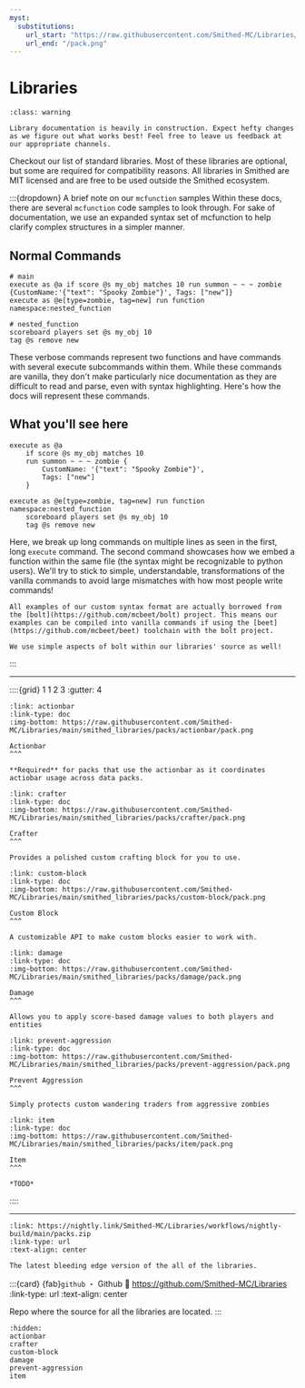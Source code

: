 ```yaml
---
myst:
  substitutions:
    url_start: "https://raw.githubusercontent.com/Smithed-MC/Libraries/main/smithed_libraries/packs/"
    url_end: "/pack.png"
---
```


# Libraries
```{admonition} 🚧 In Construction 🚧
:class: warning

Library documentation is heavily in construction. Expect hefty changes as we figure out what works best! Feel free to leave us feedback at our appropriate channels.
```

Checkout our list of standard libraries. Most of these libraries are optional, but some are required for compatibility reasons. All libraries in Smithed are MIT licensed and are free to be used outside the Smithed ecosystem.


:::{dropdown} A brief note on our `mcfunction` samples
Within these docs, there are several `mcfunction` code samples to look through. For sake of documentation, we use an expanded syntax set of mcfunction to help clarify complex structures in a simpler manner.

## Normal Commands
```mcfunction
# main
execute as @a if score @s my_obj matches 10 run summon ~ ~ ~ zombie {CustomName:'{"text": "Spooky Zombie"}', Tags: ["new"]}
execute as @e[type=zombie, tag=new] run function namespace:nested_function

# nested_function
scoreboard players set @s my_obj 10
tag @s remove new
```
These verbose commands represent two functions and have commands with several execute subcommands within them. While these commands are vanilla, they don't make particularly nice documentation as they are difficult to read and parse, even with syntax highlighting. Here's how the docs will represent these commands.

## What you'll see here
```mcfunction
execute as @a
    if score @s my_obj matches 10
    run summon ~ ~ ~ zombie {
        CustomName: '{"text": "Spooky Zombie"}',
        Tags: ["new"]
    }

execute as @e[type=zombie, tag=new] run function namespace:nested_function
    scoreboard players set @s my_obj 10
    tag @s remove new
```
Here, we break up long commands on multiple lines as seen in the first, long `execute` command. The second command showcases how we embed a function within the same file (the syntax might be recognizable to python users). We'll try to stick to simple, understandable, transformations of the vanilla commands to avoid large mismatches with how most people write commands!

```{note}
All examples of our custom syntax format are actually borrowed from the [bolt](https://github.com/mcbeet/bolt) project. This means our examples can be compiled into vanilla commands if using the [beet](https://github.com/mcbeet/beet) toolchain with the bolt project.

We use simple aspects of bolt within our libraries' source as well!
```
:::


---

::::{grid} 1 1 2 3
:gutter: 4

```{grid-item-card}
:link: actionbar
:link-type: doc
:img-bottom: https://raw.githubusercontent.com/Smithed-MC/Libraries/main/smithed_libraries/packs/actionbar/pack.png

Actionbar
^^^

**Required** for packs that use the actionbar as it coordinates actiobar usage across data packs.
```

```{grid-item-card}
:link: crafter
:link-type: doc
:img-bottom: https://raw.githubusercontent.com/Smithed-MC/Libraries/main/smithed_libraries/packs/crafter/pack.png

Crafter
^^^

Provides a polished custom crafting block for you to use.
```

```{grid-item-card}
:link: custom-block
:link-type: doc
:img-bottom: https://raw.githubusercontent.com/Smithed-MC/Libraries/main/smithed_libraries/packs/custom-block/pack.png

Custom Block
^^^

A customizable API to make custom blocks easier to work with.
```

```{grid-item-card}
:link: damage
:link-type: doc
:img-bottom: https://raw.githubusercontent.com/Smithed-MC/Libraries/main/smithed_libraries/packs/damage/pack.png

Damage
^^^

Allows you to apply score-based damage values to both players and entities
```

```{grid-item-card}
:link: prevent-aggression
:link-type: doc
:img-bottom: https://raw.githubusercontent.com/Smithed-MC/Libraries/main/smithed_libraries/packs/prevent-aggression/pack.png

Prevent Aggression
^^^

Simply protects custom wandering traders from aggressive zombies
```

```{grid-item-card}
:link: item
:link-type: doc
:img-bottom: https://raw.githubusercontent.com/Smithed-MC/Libraries/main/smithed_libraries/packs/item/pack.png

Item
^^^

*TODO*
```

::::

---


```{card} 🌙 ・ Nightly Download
:link: https://nightly.link/Smithed-MC/Libraries/workflows/nightly-build/main/packs.zip
:link-type: url
:text-align: center

The latest bleeding edge version of the all of the libraries.
```


:::{card} {fab}`github` ・ Github
:link: https://github.com/Smithed-MC/Libraries
:link-type: url
:text-align: center

Repo where the source for all the libraries are located.
:::

```{toctree}
:hidden:
actionbar
crafter
custom-block
damage
prevent-aggression
item
```
